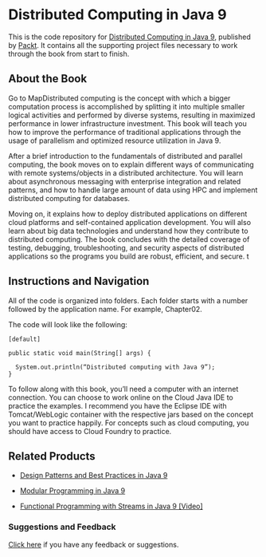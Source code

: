 # Distributed Computing in Java 9
This is the code repository for [Distributed Computing in Java 9](https://www.packtpub.com/application-development/distributed-computing-java-9?utm_source=github&utm_medium=repository&utm_campaign=9781787126992), published by [Packt](https://www.packtpub.com/?utm_source=github). It contains all the supporting project files necessary to work through the book from start to finish.
## About the Book
Go to MapDistributed computing is the concept with which a bigger computation process is accomplished by splitting it into multiple smaller logical activities and performed by diverse systems, resulting in maximized performance in lower infrastructure investment. This book will teach you how to improve the performance of traditional applications through the usage of parallelism and optimized resource utilization in Java 9.

After a brief introduction to the fundamentals of distributed and parallel computing, the book moves on to explain different ways of communicating with remote systems/objects in a distributed architecture. You will learn about asynchronous messaging with enterprise integration and related patterns, and how to handle large amount of data using HPC and implement distributed computing for databases. 

Moving on, it explains how to deploy distributed applications on different cloud platforms and self-contained application development. You will also learn about big data technologies and understand how they contribute to distributed computing. The book concludes with the detailed coverage of testing, debugging, troubleshooting, and security aspects of distributed applications so the programs you build are robust, efficient, and secure.
t
## Instructions and Navigation
All of the code is organized into folders. Each folder starts with a number followed by the application name. For example, Chapter02.



The code will look like the following:
```
[default]

public static void main(String[] args) {
 
  System.out.println(“Distributed computing with Java 9”);       
}
```

To follow along with this book, you’ll need a computer with an internet connection. You can choose to work online on the Cloud Java IDE to practice the examples. I recommend you have the Eclipse IDE with Tomcat/WebLogic container with the respective jars based on the concept you want to practice happily. For concepts such as cloud computing, you should have access to Cloud Foundry to practice.

## Related Products
* [Design Patterns and Best Practices in Java 9](https://www.packtpub.com/application-development/design-patterns-and-best-practices-java-9?utm_source=github&utm_medium=repository&utm_campaign=9781786463593)

* [Modular Programming in Java 9](https://www.packtpub.com/application-development/modular-programming-java-9?utm_source=github&utm_medium=repository&utm_campaign=9781787126909)

* [Functional Programming with Streams in Java 9 [Video]](https://www.packtpub.com/application-development/functional-programming-streams-java-9-video?utm_source=github&utm_medium=repository&utm_campaign=9781787283060)

### Suggestions and Feedback
[Click here](https://docs.google.com/forms/d/e/1FAIpQLSe5qwunkGf6PUvzPirPDtuy1Du5Rlzew23UBp2S-P3wB-GcwQ/viewform) if you have any feedback or suggestions.
